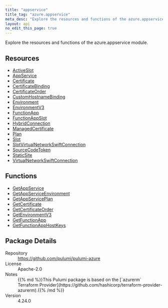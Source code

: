 ```yaml
---
title: "appservice"
title_tag: "azure.appservice"
meta_desc: "Explore the resources and functions of the azure.appservice module."
layout: api
no_edit_this_page: true
---
```


<!-- WARNING: this file was generated by Pulumi Docs Generator. -->
<!-- Do not edit by hand unless you're certain you know what you are doing! -->

Explore the resources and functions of the azure.appservice module.

<h2 id="resources">Resources</h2>
<ul class="api">
    <li><a href="activeslot" title="ActiveSlot"><span class="api-symbol api-symbol--resource"></span>ActiveSlot</a></li>
    <li><a href="appservice" title="AppService"><span class="api-symbol api-symbol--resource"></span>AppService</a></li>
    <li><a href="certificate" title="Certificate"><span class="api-symbol api-symbol--resource"></span>Certificate</a></li>
    <li><a href="certificatebinding" title="CertificateBinding"><span class="api-symbol api-symbol--resource"></span>CertificateBinding</a></li>
    <li><a href="certificateorder" title="CertificateOrder"><span class="api-symbol api-symbol--resource"></span>CertificateOrder</a></li>
    <li><a href="customhostnamebinding" title="CustomHostnameBinding"><span class="api-symbol api-symbol--resource"></span>CustomHostnameBinding</a></li>
    <li><a href="environment" title="Environment"><span class="api-symbol api-symbol--resource"></span>Environment</a></li>
    <li><a href="environmentv3" title="EnvironmentV3"><span class="api-symbol api-symbol--resource"></span>EnvironmentV3</a></li>
    <li><a href="functionapp" title="FunctionApp"><span class="api-symbol api-symbol--resource"></span>FunctionApp</a></li>
    <li><a href="functionappslot" title="FunctionAppSlot"><span class="api-symbol api-symbol--resource"></span>FunctionAppSlot</a></li>
    <li><a href="hybridconnection" title="HybridConnection"><span class="api-symbol api-symbol--resource"></span>HybridConnection</a></li>
    <li><a href="managedcertificate" title="ManagedCertificate"><span class="api-symbol api-symbol--resource"></span>ManagedCertificate</a></li>
    <li><a href="plan" title="Plan"><span class="api-symbol api-symbol--resource"></span>Plan</a></li>
    <li><a href="slot" title="Slot"><span class="api-symbol api-symbol--resource"></span>Slot</a></li>
    <li><a href="slotvirtualnetworkswiftconnection" title="SlotVirtualNetworkSwiftConnection"><span class="api-symbol api-symbol--resource"></span>SlotVirtualNetworkSwiftConnection</a></li>
    <li><a href="sourcecodetoken" title="SourceCodeToken"><span class="api-symbol api-symbol--resource"></span>SourceCodeToken</a></li>
    <li><a href="staticsite" title="StaticSite"><span class="api-symbol api-symbol--resource"></span>StaticSite</a></li>
    <li><a href="virtualnetworkswiftconnection" title="VirtualNetworkSwiftConnection"><span class="api-symbol api-symbol--resource"></span>VirtualNetworkSwiftConnection</a></li>
</ul>

<h2 id="functions">Functions</h2>
<ul class="api">
    <li><a href="getappservice" title="GetAppService"><span class="api-symbol api-symbol--function"></span>GetAppService</a></li>
    <li><a href="getappserviceenvironment" title="GetAppServiceEnvironment"><span class="api-symbol api-symbol--function"></span>GetAppServiceEnvironment</a></li>
    <li><a href="getappserviceplan" title="GetAppServicePlan"><span class="api-symbol api-symbol--function"></span>GetAppServicePlan</a></li>
    <li><a href="getcertificate" title="GetCertificate"><span class="api-symbol api-symbol--function"></span>GetCertificate</a></li>
    <li><a href="getcertificateorder" title="GetCertificateOrder"><span class="api-symbol api-symbol--function"></span>GetCertificateOrder</a></li>
    <li><a href="getenvironmentv3" title="GetEnvironmentV3"><span class="api-symbol api-symbol--function"></span>GetEnvironmentV3</a></li>
    <li><a href="getfunctionapp" title="GetFunctionApp"><span class="api-symbol api-symbol--function"></span>GetFunctionApp</a></li>
    <li><a href="getfunctionapphostkeys" title="GetFunctionAppHostKeys"><span class="api-symbol api-symbol--function"></span>GetFunctionAppHostKeys</a></li>
</ul>

<h2 id="package-details">Package Details</h2>
<dl class="package-details">
	<dt>Repository</dt>
	<dd><a href="https://github.com/pulumi/pulumi-azure">https://github.com/pulumi/pulumi-azure</a></dd>
	<dt>License</dt>
	<dd>Apache-2.0</dd>
	<dt>Notes</dt>
	<dd>{{% md %}}This Pulumi package is based on the [`azurerm` Terraform Provider](https://github.com/hashicorp/terraform-provider-azurerm).{{% /md %}}</dd>
	<dt>Version</dt>
	<dd>4.24.0</dd>
</dl>


